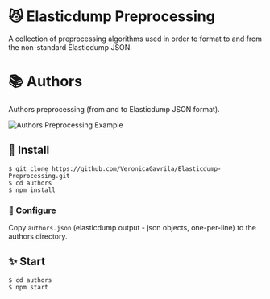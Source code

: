 # :smirk_cat: Elasticdump Preprocessing
A collection of preprocessing algorithms used in order to format to and from the non-standard Elasticdump JSON.

# :books: Authors 
Authors preprocessing (from and to Elasticdump JSON format).

![Authors Preprocessing Example](https://i.imgur.com/RFbLMuI.png)

## :hammer: Install

    $ git clone https://github.com/VeronicaGavrila/Elasticdump-Preprocessing.git
    $ cd authors
    $ npm install

### :wrench: Configure

Copy `authors.json` (elasticdump output - json objects, one-per-line) to the authors directory.

## :sparkles: Start
    $ cd authors
    $ npm start